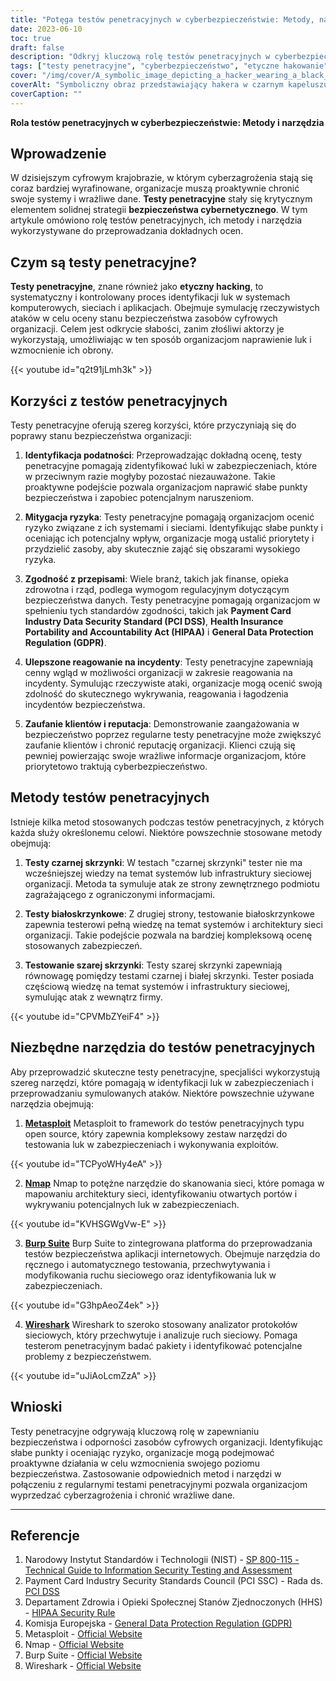 ```yaml
---
title: "Potęga testów penetracyjnych w cyberbezpieczeństwie: Metody, narzędzia i najlepsze praktyki"
date: 2023-06-10
toc: true
draft: false
description: "Odkryj kluczową rolę testów penetracyjnych w cyberbezpieczeństwie i poznaj skuteczne metody, niezbędne narzędzia i najlepsze praktyki."
tags: ["testy penetracyjne", "cyberbezpieczeństwo", "etyczne hakowanie", "podatności", "ograniczanie ryzyka", "zgodność", "reakcja na incydent", "zaufanie klientów", "Testy czarnej skrzynki", "testowanie białej skrzynki", "testowanie w szarej strefie", "Metasploit", "Nmap", "Burp Suite", "Wireshark", "skanowanie sieci", "bezpieczeństwo aplikacji internetowych", "ochrona danych", "Zapobieganie cyberzagrożeniom", "ocena bezpieczeństwa cyfrowego", "poprawa stanu bezpieczeństwa", "analizator protokołów sieciowych", "strategia cyberbezpieczeństwa", "luki w zabezpieczeniach systemu", "wzmocnienie obrony", "ochrona zasobów cyfrowych", "korzyści z testów penetracyjnych", "najlepsze praktyki cyberbezpieczeństwa", "zgodność z przepisami", "bezpieczeństwo danych klientów"]
cover: "/img/cover/A_symbolic_image_depicting_a_hacker_wearing_a_black_hat.png"
coverAlt: "Symboliczny obraz przedstawiający hakera w czarnym kapeluszu i piszącego na komputerze, podczas gdy tarcza z zamkiem chroni sieć w tle."
coverCaption: ""
---
```


**Rola testów penetracyjnych w cyberbezpieczeństwie: Metody i narzędzia**

## Wprowadzenie

W dzisiejszym cyfrowym krajobrazie, w którym cyberzagrożenia stają się coraz bardziej wyrafinowane, organizacje muszą proaktywnie chronić swoje systemy i wrażliwe dane. **Testy penetracyjne** stały się krytycznym elementem solidnej strategii **bezpieczeństwa cybernetycznego**. W tym artykule omówiono rolę testów penetracyjnych, ich metody i narzędzia wykorzystywane do przeprowadzania dokładnych ocen.

## Czym są testy penetracyjne?

**Testy penetracyjne**, znane również jako **etyczny hacking**, to systematyczny i kontrolowany proces identyfikacji luk w systemach komputerowych, sieciach i aplikacjach. Obejmuje symulację rzeczywistych ataków w celu oceny stanu bezpieczeństwa zasobów cyfrowych organizacji. Celem jest odkrycie słabości, zanim złośliwi aktorzy je wykorzystają, umożliwiając w ten sposób organizacjom naprawienie luk i wzmocnienie ich obrony.

{{< youtube id="q2t91jLmh3k" >}}

## Korzyści z testów penetracyjnych

Testy penetracyjne oferują szereg korzyści, które przyczyniają się do poprawy stanu bezpieczeństwa organizacji:

1. **Identyfikacja podatności**: Przeprowadzając dokładną ocenę, testy penetracyjne pomagają zidentyfikować luki w zabezpieczeniach, które w przeciwnym razie mogłyby pozostać niezauważone. Takie proaktywne podejście pozwala organizacjom naprawić słabe punkty bezpieczeństwa i zapobiec potencjalnym naruszeniom.

2. **Mitygacja ryzyka**: Testy penetracyjne pomagają organizacjom ocenić ryzyko związane z ich systemami i sieciami. Identyfikując słabe punkty i oceniając ich potencjalny wpływ, organizacje mogą ustalić priorytety i przydzielić zasoby, aby skutecznie zająć się obszarami wysokiego ryzyka.

3. **Zgodność z przepisami**: Wiele branż, takich jak finanse, opieka zdrowotna i rząd, podlega wymogom regulacyjnym dotyczącym bezpieczeństwa danych. Testy penetracyjne pomagają organizacjom w spełnieniu tych standardów zgodności, takich jak **Payment Card Industry Data Security Standard (PCI DSS)**, **Health Insurance Portability and Accountability Act (HIPAA)** i **General Data Protection Regulation (GDPR)**.

4. **Ulepszone reagowanie na incydenty**: Testy penetracyjne zapewniają cenny wgląd w możliwości organizacji w zakresie reagowania na incydenty. Symulując rzeczywiste ataki, organizacje mogą ocenić swoją zdolność do skutecznego wykrywania, reagowania i łagodzenia incydentów bezpieczeństwa.

5. **Zaufanie klientów i reputacja**: Demonstrowanie zaangażowania w bezpieczeństwo poprzez regularne testy penetracyjne może zwiększyć zaufanie klientów i chronić reputację organizacji. Klienci czują się pewniej powierzając swoje wrażliwe informacje organizacjom, które priorytetowo traktują cyberbezpieczeństwo.

## Metody testów penetracyjnych

Istnieje kilka metod stosowanych podczas testów penetracyjnych, z których każda służy określonemu celowi. Niektóre powszechnie stosowane metody obejmują:

1. **Testy czarnej skrzynki**: W testach "czarnej skrzynki" tester nie ma wcześniejszej wiedzy na temat systemów lub infrastruktury sieciowej organizacji. Metoda ta symuluje atak ze strony zewnętrznego podmiotu zagrażającego z ograniczonymi informacjami.

2. **Testy białoskrzynkowe**: Z drugiej strony, testowanie białoskrzynkowe zapewnia testerowi pełną wiedzę na temat systemów i architektury sieci organizacji. Takie podejście pozwala na bardziej kompleksową ocenę stosowanych zabezpieczeń.

3. **Testowanie szarej skrzynki**: Testy szarej skrzynki zapewniają równowagę pomiędzy testami czarnej i białej skrzynki. Tester posiada częściową wiedzę na temat systemów i infrastruktury sieciowej, symulując atak z wewnątrz firmy.

{{< youtube id="CPVMbZYeiF4" >}}

## Niezbędne narzędzia do testów penetracyjnych

Aby przeprowadzić skuteczne testy penetracyjne, specjaliści wykorzystują szereg narzędzi, które pomagają w identyfikacji luk w zabezpieczeniach i przeprowadzaniu symulowanych ataków. Niektóre powszechnie używane narzędzia obejmują:

1. [**Metasploit**](https://www.metasploit.com/) Metasploit to framework do testów penetracyjnych typu open source, który zapewnia kompleksowy zestaw narzędzi do testowania luk w zabezpieczeniach i wykonywania exploitów.

{{< youtube id="TCPyoWHy4eA" >}}

2. [**Nmap**](https://nmap.org/) Nmap to potężne narzędzie do skanowania sieci, które pomaga w mapowaniu architektury sieci, identyfikowaniu otwartych portów i wykrywaniu potencjalnych luk w zabezpieczeniach.

{{< youtube id="KVHSGWgVw-E" >}}

3. [**Burp Suite**](https://portswigger.net/burp) Burp Suite to zintegrowana platforma do przeprowadzania testów bezpieczeństwa aplikacji internetowych. Obejmuje narzędzia do ręcznego i automatycznego testowania, przechwytywania i modyfikowania ruchu sieciowego oraz identyfikowania luk w zabezpieczeniach.

{{< youtube id="G3hpAeoZ4ek" >}}

4. [**Wireshark**](https://www.wireshark.org/) Wireshark to szeroko stosowany analizator protokołów sieciowych, który przechwytuje i analizuje ruch sieciowy. Pomaga testerom penetracyjnym badać pakiety i identyfikować potencjalne problemy z bezpieczeństwem.

{{< youtube id="uJiAoLcmZzA" >}}

## Wnioski

Testy penetracyjne odgrywają kluczową rolę w zapewnianiu bezpieczeństwa i odporności zasobów cyfrowych organizacji. Identyfikując słabe punkty i oceniając ryzyko, organizacje mogą podejmować proaktywne działania w celu wzmocnienia swojego poziomu bezpieczeństwa. Zastosowanie odpowiednich metod i narzędzi w połączeniu z regularnymi testami penetracyjnymi pozwala organizacjom wyprzedzać cyberzagrożenia i chronić wrażliwe dane.

______

## Referencje

1. Narodowy Instytut Standardów i Technologii (NIST) - [SP 800-115 - Technical Guide to Information Security Testing and Assessment](https://doi.org/10.6028/NIST.SP.800-115)
2. Payment Card Industry Security Standards Council (PCI SSC) - Rada ds. [PCI DSS](https://www.pcisecuritystandards.org/document_library)
3. Departament Zdrowia i Opieki Społecznej Stanów Zjednoczonych (HHS) - [HIPAA Security Rule](https://www.hhs.gov/hipaa/for-professionals/security/index.html)
4. Komisja Europejska - [General Data Protection Regulation (GDPR)](https://ec.europa.eu/info/law/law-topic/data-protection_en)
5. Metasploit - [Official Website](https://www.metasploit.com/)
6. Nmap - [Official Website](https://nmap.org/)
7. Burp Suite - [Official Website](https://portswigger.net/burp)
8. Wireshark - [Official Website](https://www.wireshark.org/)

